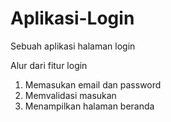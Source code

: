 # Aplikasi-Login
Sebuah aplikasi halaman login 


Alur dari fitur login
1. Memasukan email dan password
2. Memvalidasi masukan
3. Menampilkan halaman beranda
